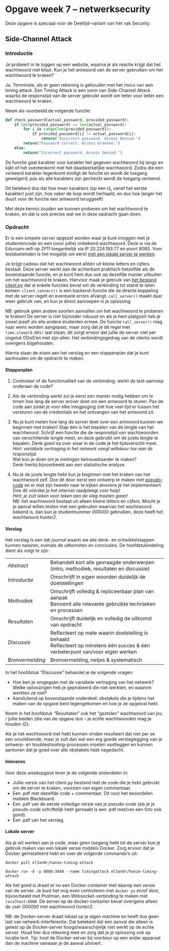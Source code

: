 # Opgave week 7 – netwerksecurity

Deze opgave is speciaal voor de Deeltijd-variant van het vak Security.

## Side-Channel Attack 

### Introductie 

Je probeert in te loggen op een website, waarna je als reactie krijgt dat het wachtwoord niet klopt. Kun je het antwoord van de server gebruiken om het wachtwoord te kraken? 

Ja. Tenminste, als er geen rekening is gehouden met het risico van een timing attack. Een Timing Attack is een vorm van Side-Channel Attack waarbij de responstijd van de server gebruikt wordt om letter voor letter een wachtwoord te kraken. 

Neem als voorbeeld de volgende functie:

```python
def check_password(actual_password, provided_password):
    if len(provided_password) == len(actual_password):
        for i in range(len(provided_password)):
            if provided_password[i] != actual_password[i]:
                return("Incorrect password. Access Denied.")
        return("Password correct. Access Granted.")
    else:
        return("Incorrect password. Access Denied.")
```

De functie gaat karakter voor karakter het gegeven wachtwoord bij langs en kijkt of het overeenkomt met het daadwerkelijke wachtwoord.
Zodra die een verkeerd karakter tegenkomt eindigt de functie en wordt de toegang geweigerd; pas als alle karakters zijn gecheckt wordt de toegang verleend. 

Dit betekent dus dat hoe meer karakters (op een rij, vanaf het eerste karakter) juist zijn, hoe vaker de loop wordt herhaald, en dus hoe langer het duurt voor de functie een antwoord teruggeeft!  

Met deze kennis zouden we kunnen proberen om het wachtwoord te kraken, en dat is ook precies wat we in deze opdracht gaan doen.  

### Opdracht 

Er is een simpele server opgezet worden waar je kunt inloggen met je studentencode en een (voor jullie) onbekend wachtwoord. Deze is via de Eduroam-wifi op ZP11 toegankelijk via IP 20.224.193.77 en poort 8080.
Voor testdoeleinden is het mogelijk om eerst [met een lokale server te werken](#lokale-server).

Je krijgt cadeau dat het wachtwoord alléén uit kleine letters en cijfers bestaat.
Deze server werkt aan de achterkant praktisch hetzelfde als de bovenstaande functie, en je kunt hem dus ook op dezelfde manier uitbuiten om het wachtwoord te kraken.
Hiervoor maak je gebruik van [het bestand client.py](https://github.com/hanze-hbo-ict/sw_sec_docs/tree/master/src/pract-wk7/client.py) dat al enkele functies bevat om de verbinding tot stand te laten komen: ``client_connect()`` is een backend-functie die de directe koppeling met de server regelt en eventuele errors afvangt. ``call_server()`` maakt daar weer gebruik van, en kun je direct aanroepen in je oplossing. 

NB: gebruik géén andere soorten aanvallen om het wachtwoord te proberen te kraken! De server is niet bijzonder robuust en als je hem platgooit heb je zowel jezelf als alle andere studenten ermee. 
De functie ``call_server()`` mag naar wens worden aangepast, maar zorg dat je de regel met ``time.sleep(0.001)`` laat staan; dit zorgt ervoor dat jullie de server niet per ongeluk DDoS’en met zijn allen. Het verbindingsgedrag van de clients wordt overigens bijgehouden.  

Hierna staan de eisen aan het verslag en een stappenplan dat je kunt aanhouden om de opdracht te maken. 
 
#### Stappenplan 

1. Controleer of de functionaliteit van de verbinding: werkt de test-aanroep onderaan de code? 

1. Als de verbinding werkt zul je eerst een manier nodig hebben om te timen hoe lang de server erover doet om een antwoord te sturen. Pas de code aan zodat je voor elke inlogpoging ziet hoe veel tijd er tussen het versturen van de credentials en het ontvangen van het antwoord zit. 

1. Nu je kunt meten hoe lang de server doet over een antwoord kunnen we beginnen met kraken! Stap één is het bepalen van de lengte van het wachtwoord. Schrijf een functie die de responstijd van wachtwoorden van verschillende lengte meet, en deze gebruikt om de juiste lengte te bepalen.
Denk goed na over waar in de code je het tijdsverschil meet.<br>
_Hint: variabele vertraging in het netwerk voegt willekeur toe aan de responstijd._<br>
Wat kun je doen om je metingen betrouwbaarder te maken?<br>
Denk hierbij bijvoorbeeld aan een statistische analyse. 

1. Nu je de juiste lengte hebt kun je beginnen met het kraken van het wachtwoord zelf.
Doe dit door eerst een ontwerp te maken met [pseudo-code](https://en.wikipedia.org/wiki/Pseudocode) en er met zijn tweeën naar te kijken alvorens je het implementeert.
Doe dit vóórdat je het internet raadpleegt voor hulp!<br>
_Hint: je zult teken voor teken aan de slag moeten gaan!_<br>
NB: het wachtwoord bestaat uit alleen kleine letters en cijfers. Mocht je je aanval willen testen met een gebruiker waarvan het wachtwoord bekend is, dan kun je studentnummer _000000_ gebruiken, deze heeft het wachtwoord _hunter2_. 

#### Verslag

Het verslag is een _lab journal_ waarin we alle denk- en ontwikkelstappen kunnen nalezen, evenals de uitkomsten en conclusies. De hoofdstukindeling dient als volgt te zijn:

|       |       |
| ----- | ----- |
| *Abstract* | Behandelt kort alle gevraagde onderwerpen (intro, methodiek, resultaten en discussie) |
| *Introductie* | Omschrijft in eigen woorden duidelijk de doelstellingen |
| *Methodiek* | Omschrijft volledig & repliceerbaar plan van aanpak<br>Benoemt alle relevante gebruikte technieken en processen |
| *Resultaten* | Omschrijft duidelijk en volledig de uitkomst van opdracht |
| *Discussie* | Reflecteert op mate waarin doelstelling is behaald<br>Reflecteert op minstens één succes & één verbeterpunt van/voor eigen werken |
| *Bronvermelding* | Bronvermelding, netjes & systematisch |

In het hoofdstuk “Discussie” behandel je de volgende vragen: 

* Hoe ben je omgegaan met de variabele vertraging van het netwerk? Welke oplossingen heb je geprobeerd die niet werkten, en waarom werkten ze niet? 
* Aansluitend op bovenstaande onderdeel: obstakels die je tijdens het maken van de opgave bent tegengekomen en hoe je ze opgelost hebt.  

Noem in het hoofdstuk “Resultaten” ook het “gestolen” wachtwoord van jou / jullie beiden (die van de opgave dus – je echte wachtwoorden mag je houden 😉).

Als je het wachtwoord niet hebt kunnen vinden resulteert dat niet per se een onvoldoende, maar je zult dan wel een erg goede verslaglegging van je ontwerp- en troubleshooting-processen moeten vastleggen en kunnen aantonen dat je goed over alle obstakels hebt nagedacht. 

#### Inleveren 

Voor deze weekopgave lever je de volgende onderdelen in: 

* Jullie versie van het client.py bestand met de code die je hebt gebruikt om de server te kraken, voorzien van eigen commentaar.
* Een .pdf met dezelfde code + commentaar. Dit voor het beoordelen middels Blackboard.
* Een .pdf van de eerste volledige versie van je pseudo-code (als je je pseudo-code schriftelijk hebt gemaakt is een .pdf met/van een foto ook goed).
* Een .pdf van het verslag.

#### Lokale server 

Als je wil werken aan je code, maar geen toegang hebt tot de server kun je gebruik maken van een lokale versie middels Docker. Zorg ervoor dat je Docker geïnstalleerd hebt en voer de volgende commando’s uit: 

``docker pull el3an0r/hanze-timing-attack``

``docker run -d -p 8080:3840 --name timingattack el3an0r/hanze-timing-attack``

Als het goed is draait er nu een Docker-container met daarop een versie van de server. Je kunt het nog even controleren met ``docker ps`` en/of door, bijvoorbeeld met Postman, een Websocket-verbinding te maken met ``localhost:8080``.
De server op de docker-container bevat overigens alleen de user _000000_ met wachtwoord _hunter2_. 

NB: de Docker-server draait lokaal op je eigen machine en heeft dus geen last van netwerk-interferentie.
Dat betekent dat een aanval die alleen is getest op de Docker-server hoogstwaarschijnlijk niet werkt op de echte server.
Houd hier dus rekening mee en zorg dat je je oplossing ook op locatie test. Tip: host de Docker-server bij voorkeur op een ander apparaat dan de machine vanwaar je de aanval uitvoert. 